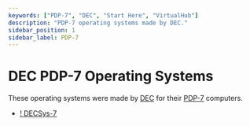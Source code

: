 ```yaml
---
keywords: ["PDP-7", "DEC", "Start Here", "VirtualHub"]
description: "PDP-7 operating systems made by DEC."
sidebar_position: 1
sidebar_label: PDP-7
---
```


# DEC PDP-7 Operating Systems

These operating systems were made by [DEC](https://en.wikipedia.org/wiki/Digital_Equipment_Corporation) for their [PDP-7](https://en.wikipedia.org/wiki/PDP-7) computers.

- [! DECSys-7](/1960s/1965/decsys/)
